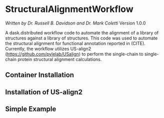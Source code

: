 # StructuralAlignmentWorkflow
*Written by Dr. Russell B. Davidson and Dr. Mark Coletti*
Version 1.0.0

A dask.distributed workflow code to automate the alignment of a library of 
structures against a library of structures. This code was used to automate the 
structural alignment for functional annotation reported in (CITE). Currently,
the workflow utilizes US-align2 (https://github.com/pylelab/USalign) to
perform the single-chain to single-chain protein structural alignment 
calculations. 

## Container Installation


## Installation of US-align2


## Simple Example





